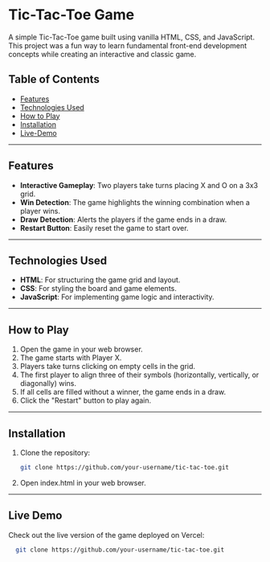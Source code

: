 # Tic-Tac-Toe Game

A simple Tic-Tac-Toe game built using vanilla HTML, CSS, and JavaScript. This project was a fun way to learn fundamental front-end development concepts while creating an interactive and classic game.

## Table of Contents

- [Features](#features)
- [Technologies Used](#technologies-used)
- [How to Play](#how-to-play)
- [Installation](#installation)
- [Live-Demo](#live-demo)

---

## Features

- **Interactive Gameplay**: Two players take turns placing X and O on a 3x3 grid.
- **Win Detection**: The game highlights the winning combination when a player wins.
- **Draw Detection**: Alerts the players if the game ends in a draw.
- **Restart Button**: Easily reset the game to start over.

---

## Technologies Used

- **HTML**: For structuring the game grid and layout.
- **CSS**: For styling the board and game elements.
- **JavaScript**: For implementing game logic and interactivity.

---

## How to Play

1. Open the game in your web browser.
2. The game starts with Player X.
3. Players take turns clicking on empty cells in the grid.
4. The first player to align three of their symbols (horizontally, vertically, or diagonally) wins.
5. If all cells are filled without a winner, the game ends in a draw.
6. Click the "Restart" button to play again.

---

## Installation

1. Clone the repository:
   ```bash
   git clone https://github.com/your-username/tic-tac-toe.git

2. Open index.html in your web browser.

---

## Live Demo

Check out the live version of the game deployed on Vercel:
   ```bash
     git clone https://github.com/your-username/tic-tac-toe.git
